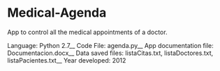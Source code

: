 # Medical-Agenda
App to control all the medical appointments of a doctor.

Language: Python 2.7__
Code File: agenda.py__
App documentation file: Documentacion.docx__
Data saved files: listaCitas.txt, listaDoctores.txt, listaPacientes.txt__
Year developed: 2012
